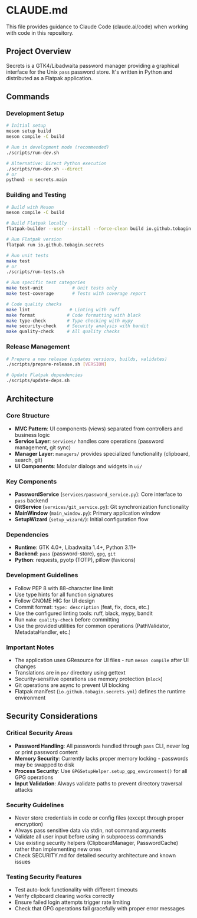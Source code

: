 # CLAUDE.md

This file provides guidance to Claude Code (claude.ai/code) when working with code in this repository.

## Project Overview

Secrets is a GTK4/Libadwaita password manager providing a graphical interface for the Unix `pass` password store. It's written in Python and distributed as a Flatpak application.

## Commands

### Development Setup
```bash
# Initial setup
meson setup build
meson compile -C build

# Run in development mode (recommended)
./scripts/run-dev.sh

# Alternative: Direct Python execution
./scripts/run-dev.sh --direct
# or
python3 -m secrets.main
```

### Building and Testing
```bash
# Build with Meson
meson compile -C build

# Build Flatpak locally
flatpak-builder --user --install --force-clean build io.github.tobagin.secrets.yml

# Run Flatpak version
flatpak run io.github.tobagin.secrets

# Run unit tests
make test
# or
./scripts/run-tests.sh

# Run specific test categories
make test-unit           # Unit tests only
make test-coverage       # Tests with coverage report

# Code quality checks
make lint               # Linting with ruff
make format            # Code formatting with black
make type-check        # Type checking with mypy
make security-check    # Security analysis with bandit
make quality-check     # All quality checks
```

### Release Management
```bash
# Prepare a new release (updates versions, builds, validates)
./scripts/prepare-release.sh [VERSION]

# Update Flatpak dependencies
./scripts/update-deps.sh
```

## Architecture

### Core Structure
- **MVC Pattern**: UI components (views) separated from controllers and business logic
- **Service Layer**: `services/` handles core operations (password management, git sync)
- **Manager Layer**: `managers/` provides specialized functionality (clipboard, search, git)
- **UI Components**: Modular dialogs and widgets in `ui/`

### Key Components
- **PasswordService** (`services/password_service.py`): Core interface to `pass` backend
- **GitService** (`services/git_service.py`): Git synchronization functionality
- **MainWindow** (`main_window.py`): Primary application window
- **SetupWizard** (`setup_wizard/`): Initial configuration flow

### Dependencies
- **Runtime**: GTK 4.0+, Libadwaita 1.4+, Python 3.11+
- **Backend**: `pass` (password-store), `gpg`, `git`
- **Python**: requests, pyotp (TOTP), pillow (favicons)

### Development Guidelines
- Follow PEP 8 with 88-character line limit
- Use type hints for all function signatures
- Follow GNOME HIG for UI design
- Commit format: `type: description` (feat, fix, docs, etc.)
- Use the configured linting tools: ruff, black, mypy, bandit
- Run `make quality-check` before committing
- Use the provided utilities for common operations (PathValidator, MetadataHandler, etc.)

### Important Notes
- The application uses GResource for UI files - run `meson compile` after UI changes
- Translations are in `po/` directory using gettext
- Security-sensitive operations use memory protection (`mlock`)
- Git operations are async to prevent UI blocking
- Flatpak manifest (`io.github.tobagin.secrets.yml`) defines the runtime environment

## Security Considerations

### Critical Security Areas
- **Password Handling**: All passwords handled through `pass` CLI, never log or print password content
- **Memory Security**: Currently lacks proper memory locking - passwords may be swapped to disk
- **Process Security**: Use `GPGSetupHelper.setup_gpg_environment()` for all GPG operations
- **Input Validation**: Always validate paths to prevent directory traversal attacks

### Security Guidelines
- Never store credentials in code or config files (except through proper encryption)
- Always pass sensitive data via stdin, not command arguments
- Validate all user input before using in subprocess commands
- Use existing security helpers (ClipboardManager, PasswordCache) rather than implementing new ones
- Check SECURITY.md for detailed security architecture and known issues

### Testing Security Features
- Test auto-lock functionality with different timeouts
- Verify clipboard clearing works correctly
- Ensure failed login attempts trigger rate limiting
- Check that GPG operations fail gracefully with proper error messages